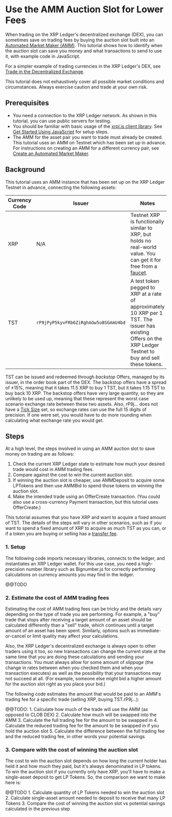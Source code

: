 # Use the AMM Auction Slot for Lower Fees

When trading on the XRP Ledger's decentralized exchange (DEX), you can sometimes save on trading fees by buying the auction slot built into an [Automated Market Maker (AMM)](../../../concepts/tokens/decentralized-exchange/automated-market-makers.md). This tutorial shows how to identify when the auction slot can save you money and what transactions to send to use it, with example code in JavaScript.

For a simpler example of trading currencies in the XRP Ledger's DEX, see [Trade in the Decentralized Exchange](../../how-tos/use-tokens/trade-in-the-decentralized-exchange.md).

This tutorial does not exhaustively cover all possible market conditions and circumstances. Always exercise caution and trade at your own risk.

## Prerequisites

- You need a connection to the XRP Ledger network. As shown in this tutorial, you can use public servers for testing.
- You should be familiar with basic usage of the [xrpl.js client library](https://github.com/XRPLF/xrpl.js/). See [Get Started Using JavaScript](../build-apps/get-started.md) for setup steps.
- The AMM for the asset pair you want to trade must already be created. This tutorial uses an AMM on Testnet which has been set up in advance. For instructions on creating an AMM for a different currency pair, see [Create an Automated Market Maker](../../how-tos/use-tokens/create-an-automated-market-maker.md).


## Background

This tutorial uses an AMM instance that has been set up on the XRP Ledger Testnet in advance, connecting the following assets:

| Currency Code | Issuer | Notes |
|---|---|---|
| XRP | N/A | Testnet XRP is functionally similar to XRP, but holds no real-world value. You can get it for free from a [faucet](/resources/dev-tools/xrp-faucets).
| TST | `rP9jPyP5kyvFRb6ZiRghAGw5u8SGAmU4bd` | A test token pegged to XRP at a rate of approximately 10 XRP per 1 TST. The issuer has existing Offers on the XRP Ledger Testnet to buy and sell these tokens.  |

TST can be issued and redeemed through _backstop_ Offers, managed by its issuer, in the order book part of the DEX. The backstop offers have a spread of ±15%, meaning that it takes 11.5 XRP to buy 1 TST, but it takes 1.15 TST to buy back 10 XRP. The backstop offers have very large quantity, so they are unlikely to be used up, meaning that these represent the worst case scenario exchange rate between these two assets. Also, rP9j... does not have a [Tick Size](../../../concepts/tokens/decentralized-exchange/ticksize.md) set, so exchange rates can use the full 15 digits of precision. If one were set, you would have to do more rounding when calculating what exchange rate you would get.

## Steps

At a high level, the steps involved in using an AMM auction slot to save money on trading are as follows:

1. Check the current XRP Ledger state to estimate how much your desired trade would cost in AMM trading fees.
2. Compare against the cost to win the current auction slot.
3. If winning the auction slot is cheaper, use AMMDeposit to acquire some LPTokens and then use AMMBid to spend those tokens on winning the auction slot.
4. Make the intended trade using an OfferCreate transaction. (You could also use a cross-currency Payment transaction, but this tutorial uses OfferCreate.)

This tutorial assumes that you have XRP and want to acquire a fixed amount of TST. The details of the steps will vary in other scenarios, such as if you want to spend a fixed amount of XRP to acquire as much TST as you can, or if a token you are buying or selling has a [transfer fee](../../../concepts/tokens/transfer-fees.md).

### 1. Setup

The following code imports necessary libraries, connects to the ledger, and instantiates an XRP Ledger wallet. For this use case, you need a high-precision number library such as Bignumber.js for correctly performing calculations on currency amounts you may find in the ledger.

@@TODO

### 2. Estimate the cost of AMM trading fees

Estimating the cost of AMM trading fees can be tricky and the details vary depending on the type of trade you are performing. For example, a "buy" trade that stops after receiving a target amount of an asset should be calculated differently than a "sell" trade, which continues until a target amount of an asset has been spent. Similarly, options such as immediate-or-cancel or limit quality may affect your calculations.

Also, the XRP Ledger's decentralized exchange is always open to other traders using it too, so new transactions can change the current state at the same time that you are doing these calculations and sending your transactions. You must always allow for some amount of _slippage_ (the change in rates between when you checked them and when your transaction executes) as well as the possibility that your transactions may not succeed at all. (For example, someone else might bid a higher amount for the auction slot right as you place your bid.)

The following code estimates the amount that would be paid to an AMM's trading fee for a specific trade (selling XRP, buying TST.rP9j...):

@@TODO:
    1. Calculate how much of the trade will use the AMM (as opposed to CLOB DEX)
    2. Calculate how much will be swapped into the AMM
    3. Calculate the full trading fee for the amount to be swapped in
    4. Calculate the reduced trading fee for the amount to be swapped in if you hold the auction slot
    5. Calculate the difference between the full trading fee and the reduced trading fee, in other words your potential savings

### 3. Compare with the cost of winning the auction slot

The cost to win the auction slot depends on how long the current holder has held it and how much they paid, but it's always denominated in LP tokens. To win the auction slot if you currently only have XRP, you'll have to make a single-asset deposit to get LP Tokens. So, the comparison we want to make here is:

@@TODO
    1. Calculate quantity of LP Tokens needed to win the auction slot
    2. Calculate single-asset amount needed to deposit to receive that many LP Tokens
    3. Compare the cost of winning the auction slot vs potential savings calculated in the previous step
